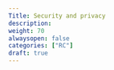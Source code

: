 ```yaml
---
Title: Security and privacy
description:
weight: 70
alwaysopen: false
categories: ["RC"]
draft: true
---
```

